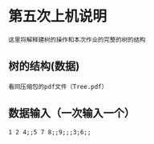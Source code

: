 # 第五次上机说明
    这里将解释建树的操作和本次作业的完整的树的结构

## 树的结构(数据)
    看同压缩包的pdf文件（Tree.pdf）

## 数据输入（一次输入一个）
    1 2 4;;5 7 8;;9;;;3;6;;